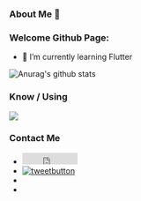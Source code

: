 ### About Me 👋

<!--
**ibrahimatmaca/ibrahimatmaca** is a ✨ _special_ ✨ repository because its `README.md` (this file) appears on your GitHub profile.
-->
<h3> Welcome Github Page: </h3>

- 🌱 I’m currently learning Flutter 


![Anurag's github stats](https://github-readme-stats.vercel.app/api?username=ibrahimatmaca&show_icons=true&theme=dark)

<h3>Know / Using</h3>
<img src="https://www.shareicon.net/data/64x64/2016/07/07/115326_unity_476x476.png">

<h3>Contact Me</h3>
<?php // START Social Media Icons Template Part ?>
<div class="social_media_icons">
	<ul>
		<li class="item facebook">
			<iframe src="http://www.facebook.com/plugins/like.php?href=<?php the_permalink() ?>&amp;layout=button_count&amp;show_faces=true&amp;width=40&amp;action=like&amp;font=verdana&amp;colorscheme=light&amp;height=" scrolling="no" frameborder="0" style="border:none; overflow:hidden; width:100px; height:21px;" allowTransparency="true"></iframe>
		</li><!-- .facebook -->
		<li class="item twitter">
			<a href="https://twitter.com/share" class="twitter-share-button"
			      data-url="<?php the_permalink() ?>"
			      data-via="twitter-username"
			      data-text="<?php the_title(); ?>"
			      data-related="twitter-username"
			      data-count="horizontal">
					<?php // add a Twitter image to your themes images folder and call it with the line below ?>
					<img src="<?php bloginfo('stylesheet_directory'); ?>/images/tweet.png" alt="tweetbutton" /> 
				</a>
		</li><!-- .twitter -->
		<li class="item gplus">
			<g:plusone size="medium"></g:plusone>
		</li><!-- .gplus -->
		<li class="item linkedin">
			<script src="http://platform.linkedin.com/in.js" type="text/javascript"></script>
			<script type="IN/Share" data-counter="right"></script>
		</li><!-- .linkedin -->
	</ul>
</div><!-- .social_media_icons -->
<?php // END Social Media Icons Template Part ?>


